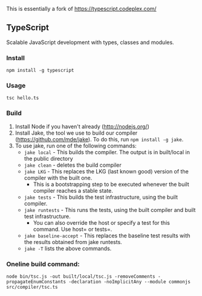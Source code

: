 This is essentially a fork of https://typescript.codeplex.com/

## TypeScript

Scalable JavaScript development with types, classes and modules.

### Install

    npm install -g typescript

### Usage
    
    tsc hello.ts

### Build

1.  Install Node if you haven't already (http://nodejs.org/)
2.  Install Jake, the tool we use to build our compiler (https://github.com/mde/jake). To do this, run `npm install -g jake`.
3.  To use jake, run one of the following commands: 
    - `jake local` - This builds the compiler. The output is in built/local in the public directory 
    - `jake clean` - deletes the build compiler 
    - `jake LKG` - This replaces the LKG (last known good) version of the compiler with the built one.
        - This is a bootstrapping step to be executed whenever the built compiler reaches a stable state.
    - `jake tests` - This builds the test infrastructure, using the built compiler. 
    - `jake runtests` - This runs the tests, using the built compiler and built test infrastructure. 
        - You can also override the host or specify a test for this command. Use host=<hostName> or tests=<testPath>. 
    - `jake baseline-accept` - This replaces the baseline test results with the results obtained from jake runtests. 
    - `jake -T` lists the above commands. 


### Oneline build command:
  
    node bin/tsc.js -out built/local/tsc.js -removeComments -propagateEnumConstants -declaration -noImplicitAny --module commonjs src/compiler/tsc.ts
